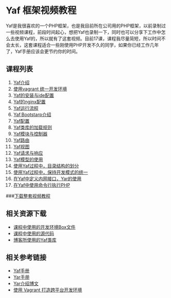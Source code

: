 Yaf 框架视频教程
===

Yaf是我很喜欢的一个PHP框架，也是我目前所在公司用的PHP框架，以前录制过一些视频课程，前段时间起心，想把Yaf也录制一下，同时也可以分享下工作中怎么去使用Yaf的，所以就有了这套视频。目前17课，课程我尽量简短，所以时间不会太长，这套课程适合一些刚使用PHP开发不久的同学，如果你已经工作几年了，Yaf手册应该会更节约你的时间。

课程列表
---
1.	<a href="" target="_blank">Yaf介绍</a>
2.	<a href="" target="_blank">使用vagrant 统一开发环境</a>
3.	<a href="" target="_blank">Yaf的安装与ide配置</a>
4.	<a href="" target="_blank">Yaf的nginx配置</a>
5.	<a href="" target="_blank">Yaf运行流程</a>
6.	<a href="" target="_blank">Yaf,Bootstarp介绍</a>	
7.	<a href="" target="_blank">Yaf配置</a>
8.	<a href="" target="_blank">Yaf类库的加载规则</a>
9.	<a href="" target="_blank">Yaf模块与控制器</a>
10.	<a href="" target="_blank">Yaf路由</a>
11.	<a href="" target="_blank">Yaf视图</a>
12.	<a href="" target="_blank">Yaf请求与响应</a>
13.	<a href="" target="_blank">Yaf模型的使用</a>
14.	<a href="" target="_blank">使用Yaf过程中，目录结构的划分</a>
15.	<a href="" target="_blank">使用Yaf过程中，保持开发模式的统一</a>
16.	<a href="" target="_blank">在Yaf中定义内网接口，Yar的使用</a>
17.	<a href="" target="_blank">在Yaf中使用命令行执行PHP</a>

###<a href="" target="_blank">下载整套视频教程</a>

相关资源下载
---

*	<a href="http://pan.baidu.com/s/1qWwx6qS" target="_blank">课程中使用的开发环境Box文件</a>
*	<a href="http://pan.baidu.com/s/1dD13CEt" target="_blank">课程中使用的源代码</a>
*	<a href="https://github.com/zhengyin/izhengyin-yaf-libs" target="_blank">博客所使用的Yaf类库</a>

相关参考链接
---

*	<a href="http://www.laruence.com/manual/" target="_blank">Yaf手册</a>
*	<a href="http://php.net/manual/zh/book.yar.php" target="_blank">Yar手册</a>
*	<a href="http://www.laruence.com/2012/09/15/2779.html" target="_blank">Yar介绍博文</a>
*	<a href="http://segmentfault.com/a/1190000000264347" target="_blank">使用 Vagrant 打造跨平台开发环境</a>

